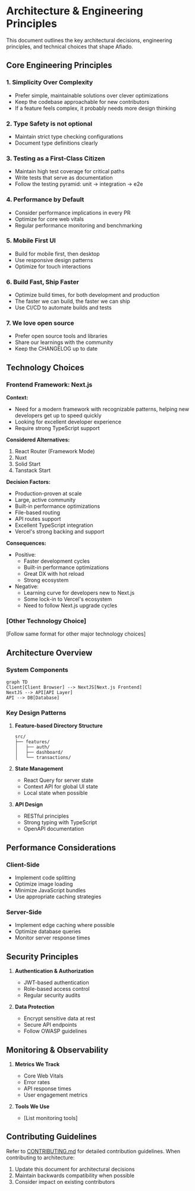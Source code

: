 # Architecture & Engineering Principles

This document outlines the key architectural decisions, engineering principles, and technical choices that shape Afiado.

## Core Engineering Principles

### 1. Simplicity Over Complexity
- Prefer simple, maintainable solutions over clever optimizations
- Keep the codebase approachable for new contributors
- If a feature feels complex, it probably needs more design thinking

### 2. Type Safety is not optional
- Maintain strict type checking configurations
- Document type definitions clearly

### 3. Testing as a First-Class Citizen
- Maintain high test coverage for critical paths
- Write tests that serve as documentation
- Follow the testing pyramid: unit → integration → e2e

### 4. Performance by Default
- Consider performance implications in every PR
- Optimize for core web vitals
- Regular performance monitoring and benchmarking

### 5. Mobile First UI
- Build for mobile first, then desktop
- Use responsive design patterns
- Optimize for touch interactions

### 6. Build Fast, Ship Faster
- Optimize build times, for both development and production
- The faster we can build, the faster we can ship
- Use CI/CD to automate builds and tests

### 7. We love open source
- Prefer open source tools and libraries
- Share our learnings with the community
- Keep the CHANGELOG up to date

## Technology Choices

### Frontend Framework: Next.js

**Context:**
- Need for a modern framework with recognizable patterns, helping new developers get up to speed quickly
- Looking for excellent developer experience
- Require strong TypeScript support

**Considered Alternatives:**
1. React Router (Framework Mode)
2. Nuxt
3. Solid Start
4. Tanstack Start

**Decision Factors:**
- Production-proven at scale
- Large, active community
- Built-in performance optimizations
- File-based routing
- API routes support
- Excellent TypeScript integration
- Vercel's strong backing and support

**Consequences:**
- Positive:
  - Faster development cycles
  - Built-in performance optimizations
  - Great DX with hot reload
  - Strong ecosystem
- Negative:
  - Learning curve for developers new to Next.js
  - Some lock-in to Vercel's ecosystem
  - Need to follow Next.js upgrade cycles

### [Other Technology Choice]

[Follow same format for other major technology choices]

## Architecture Overview

### System Components

```mermaid
graph TD
Client[Client Browser] --> NextJS[Next.js Frontend]
NextJS --> API[API Layer]
API --> DB[Database]
```

### Key Design Patterns

1. **Feature-based Directory Structure**
   ```
   src/
   ├── features/
   │   ├── auth/
   │   ├── dashboard/
   │   └── transactions/
   ```

2. **State Management**
   - React Query for server state
   - Context API for global UI state
   - Local state when possible

3. **API Design**
   - RESTful principles
   - Strong typing with TypeScript
   - OpenAPI documentation

## Performance Considerations

### Client-Side
- Implement code splitting
- Optimize image loading
- Minimize JavaScript bundles
- Use appropriate caching strategies

### Server-Side
- Implement edge caching where possible
- Optimize database queries
- Monitor server response times

## Security Principles

1. **Authentication & Authorization**
   - JWT-based authentication
   - Role-based access control
   - Regular security audits

2. **Data Protection**
   - Encrypt sensitive data at rest
   - Secure API endpoints
   - Follow OWASP guidelines

## Monitoring & Observability

1. **Metrics We Track**
   - Core Web Vitals
   - Error rates
   - API response times
   - User engagement metrics

2. **Tools We Use**
   - [List monitoring tools]

## Contributing Guidelines

Refer to [CONTRIBUTING.md](./CONTRIBUTING.md) for detailed contribution guidelines. When contributing to architecture:

1. Update this document for architectural decisions
2. Maintain backwards compatibility when possible
3. Consider impact on existing contributors